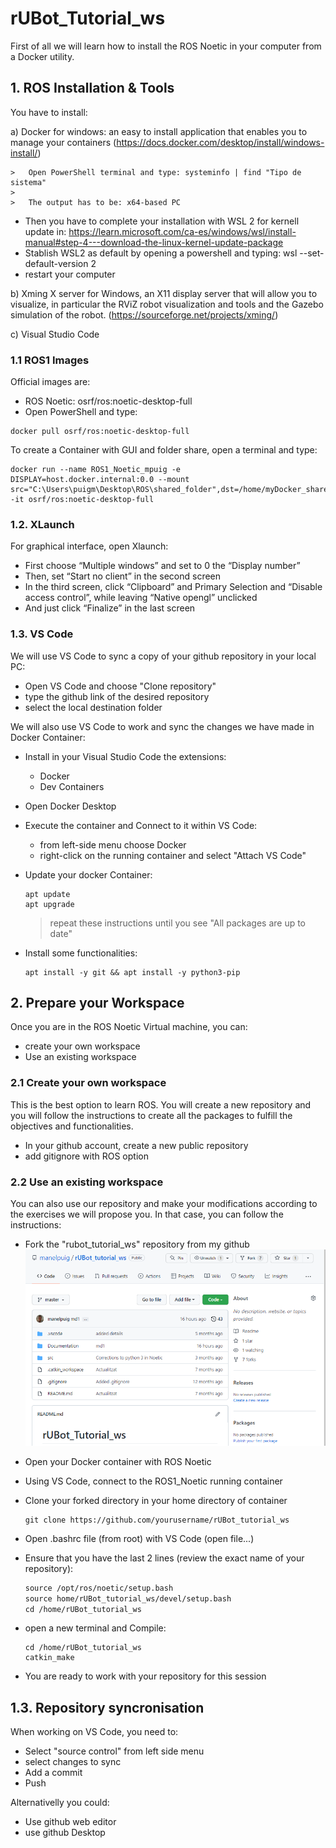 # **rUBot_Tutorial_ws**

First of all we will learn how to install the ROS Noetic in your computer from a Docker utility.

## **1. ROS Installation & Tools**
You have to install:

a) Docker for windows: an easy to install application that enables you to manage your containers (https://docs.docker.com/desktop/install/windows-install/)

    >   Open PowerShell terminal and type: systeminfo | find "Tipo de sistema"
    >
    >   The output has to be: x64-based PC

- Then you have to complete your installation with WSL 2 for kernell update in: https://learn.microsoft.com/ca-es/windows/wsl/install-manual#step-4---download-the-linux-kernel-update-package
- Stablish WSL2 as default by opening a powershell and typing: wsl --set-default-version 2
- restart your computer

b) Xming X server for Windows, an X11 display server that will allow you to visualize, in particular the RViZ robot visualization and tools and the Gazebo simulation of the robot. (https://sourceforge.net/projects/xming/)

c) Visual Studio Code

### **1.1 ROS1 Images**

Official images are:
- ROS Noetic: osrf/ros:noetic-desktop-full
- Open PowerShell and type: 
```shell
docker pull osrf/ros:noetic-desktop-full
```
To create a Container with GUI and folder share, open a terminal and type:
```shell
docker run --name ROS1_Noetic_mpuig -e DISPLAY=host.docker.internal:0.0 --mount src="C:\Users\puigm\Desktop\ROS\shared_folder",dst=/home/myDocker_shared,type=bind -it osrf/ros:noetic-desktop-full
```

### **1.2. XLaunch**
For graphical interface, open Xlaunch:
- First choose “Multiple windows” and set to 0 the “Display number”
- Then, set “Start no client” in the second screen
- In the third screen, click “Clipboard” and Primary Selection and “Disable access control”, while leaving “Native opengl” unclicked
- And just click “Finalize” in the last screen

### **1.3. VS Code**

We will use VS Code to sync a copy of your github repository in your local PC:
- Open VS Code and choose "Clone repository"
- type the github link of the desired repository
- select the local destination folder

We will also use VS Code to work and sync the changes we have made in Docker Container:
- Install in your Visual Studio Code the extensions:
    - Docker
    - Dev Containers
- Open Docker Desktop
- Execute the container and Connect to it within VS Code:
    - from left-side menu choose Docker
    - right-click on the running container and select "Attach VS Code"
- Update your docker Container:
    ```shell
    apt update
    apt upgrade
    ```
    > repeat these instructions until you see "All packages are up to date"

- Install some functionalities:
    ```shell
    apt install -y git && apt install -y python3-pip
    ```

## **2. Prepare your Workspace**
Once you are in the ROS Noetic Virtual machine, you can:
- create your own workspace
- Use an existing workspace

### **2.1 Create your own workspace**
This is the best option to learn ROS. You will create a new repository and you will follow the instructions to create all the packages to fulfill the objectives and functionalities.

- In your github account, create a new public repository
- add gitignore with ROS option


### **2.2 Use an existing workspace**
You can also use our repository and make your modifications according to the exercises we will propose you. 
In that case, you can follow the instructions:

- Fork the "rubot_tutorial_ws" repository from my github
![](./Images/1_fork.png)

- Open your Docker container with ROS Noetic 
- Using VS Code, connect to the ROS1_Noetic running container
- Clone your forked directory in your home directory of container
    ```shell
    git clone https://github.com/yourusername/rUBot_tutorial_ws
    ```
- Open .bashrc file (from root) with VS Code (open file...)
- Ensure that you have the last 2 lines (review the exact name of your repository):
    ```xml
    source /opt/ros/noetic/setup.bash
    source home/rUBot_tutorial_ws/devel/setup.bash
    cd /home/rUBot_tutorial_ws
    ```
- open a new terminal and Compile:
    ```shell
    cd /home/rUBot_tutorial_ws
    catkin_make
    ```
- You are ready to work with your repository for this session

## **1.3. Repository syncronisation**
When working on VS Code, you need to:

- Select "source control" from left side menu
- select changes to sync
- Add a commit
- Push

Alternativelly you could:
- Use github web editor
- use github Desktop